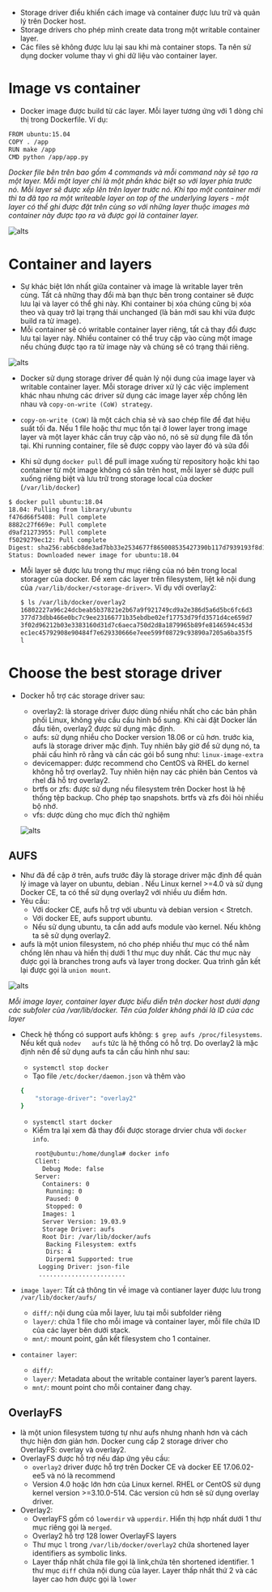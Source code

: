 - Storage driver điểu khiển cách image và container được lưu trữ và quản lý trên Docker host.
- Storage drivers cho phép mình create data trong một writable container layer.
- Các files sẽ không được lưu lại sau khi mà container stops. Ta nên sử dụng docker volume thay vì ghi dữ liệu vào container layer.

# Image vs container
- Docker image được build từ các layer. Mỗi layer tương ứng với 1 dòng chỉ thị trong Dockerfile. Ví dụ:

```sh
FROM ubuntu:15.04
COPY . /app
RUN make /app
CMD python /app/app.py
```

*Docker file bên trên bao gồm 4 commands và mỗi command này sẽ tạo ra một layer. Mỗi một layer chỉ là một phần khác biệt so với layer phía trước nó. Mỗi layer sẽ được xếp lên trên layer trước nó. Khi tạo một container mới thì ta đã tạo ra một writeable layer on top of the underlying layers - một layer có thể ghi được đặt trên cùng so với những layer thuộc images mà container này được tạo ra và được gọi là container layer.*

![alts](../image/storage-driver1.PNG)

# Container and layers
- Sự khác biệt lớn nhất giữa container và image là writable layer trên cùng. Tất cả những thay đổi mà bạn thực bên trong container sẽ được lưu lại và layer có thể ghi này. Khi container bị xóa chúng cũng bị xóa theo và quay trở lại trạng thái unchanged (là bản mới sau khi vừa được build ra từ image).
- Mỗi container sẽ có writable container layer riêng, tất cả thay đổi được lưu tại layer này. Nhiều container có thể truy cập vào cùng một image nếu chúng được tạo ra từ image này và chúng sẽ có trạng thái riêng.

![alts](../image/storage-driver2.PNG)

- Docker sử dụng storage driver để quản lý nội dung của image layer và writable container layer. Mỗi storage driver xử lý các việc implement khác nhau nhưng các driver sử dụng các image layer xếp chồng lên nhau và `copy-on-write (CoW) strategy`.
- `copy-on-write (CoW)` là một cách chia sẻ và sao chép file để đạt hiệu suất tối đa. Nếu 1 file hoặc thư mục tồn tại ở lower layer trong image layer và một layer khác cần truy cập vào nó, nó sẽ sử dụng file đã tồn tại. Khi running container, file sẽ được coppy vào layer đó và sửa đổi

- Khi sử dụng `docker pull` để pull image xuống từ repository hoặc khi tạo container từ một image không có sẵn trên host, mỗi layer sẽ được pull xuống riêng biệt và lưu trữ trong storage local của docker (`/var/lib/docker`)

```sh
$ docker pull ubuntu:18.04
18.04: Pulling from library/ubuntu
f476d66f5408: Pull complete
8882c27f669e: Pull complete
d9af21273955: Pull complete
f5029279ec12: Pull complete
Digest: sha256:ab6cb8de3ad7bb33e2534677f865008535427390b117d7939193f8d1a6613e34
Status: Downloaded newer image for ubuntu:18.04
```

- Mỗi layer sẽ được lưu trong thư mục riêng của nó bên trong local storager của docker. Để xem các layer trên filesystem, liệt kê nội dung của `/var/lib/docker/<storage-driver>`. Ví dụ với overlay2:
	```sh
	$ ls /var/lib/docker/overlay2
	16802227a96c24dcbeab5b37821e2b67a9f921749cd9a2e386d5a6d5bc6fc6d3
	377d73dbb466e0bc7c9ee23166771b35ebdbe02ef17753d79fd3571d4ce659d7
	3f02d96212b03e3383160d31d7c6aeca750d2d8a1879965b89fe8146594c453d
	ec1ec45792908e90484f7e629330666e7eee599f08729c93890a7205a6ba35f5
	l
	```


# Choose the best storage driver
- Docker hỗ trợ các  storage driver sau:
  - overlay2: là storage driver được dùng nhiều nhất cho các bản phân phối Linux, không yêu cầu cấu hình bổ sung. Khi cài đặt Docker lần đầu tiên, overlay2 được sử dụng mặc định.
  - aufs: sử dụng nhiều cho Docker version 18.06 or cũ hơn. trước kia, aufs là storage driver mặc định. Tuy nhiên bây giờ để sử dụng nó, ta phải cấu hình rõ rằng và cần các gói bổ sung như: `linux-image-extra` 
  - devicemapper: được recommend cho CentOS và RHEL do kernel không hỗ trợ overlay2. Tuy nhiên hiện nay các phiên bản Centos và rhel đã hỗ trợ overlay2.
  - brtfs or zfs: được sử dụng nếu filesystem trên Docker host là hệ thống tệp backup. Cho phép tạo snapshots. brtfs  và zfs đòi hỏi nhiều bộ nhớ. 
  - vfs: dược dùng cho mục đích thử nghiệm

  ![alts](../image/storage-driver3.PNG)

## AUFS
- Như đã đề cập ở trên, aufs trước đây là storage driver mặc định để quản lý image và layer on ubuntu, debian . Nếu Linux kernel >=4.0 và sử dụng Docker CE, ta có thể sử dụng overlay2 với nhiều ưu điểm hơn.
- Yêu cầu:
  - Với docker CE, aufs hỗ trợ với ubuntu và debian version < Stretch.
  - Với docker EE, aufs support ubuntu.
  - Nếu sử dụng ubuntu, ta cần add aufs module vào kernel. Nếu không ta sẽ sử dụng overlay2.
- aufs là một union filesystem, nó cho phép nhiều thư mục có thể nằm chống lên nhau và hiển thị dưới 1 thư mục duy nhất. Các thư mục này được gọi là branches trong aufs và layer trong docker. Qua trình gắn kết lại được gọi là `union mount`. 

![alts](../image/storage-driver4.PNG)

*Mỗi image layer, container layer được biểu diễn trên docker host dưới dạng các subfoler của /var/lib/docker. Tên của folder không phải là ID của các layer*

- Check hệ thống có support aufs không: `$ grep aufs /proc/filesystems`. Nếu kết quả `nodev   aufs` tức là hệ thống có hỗ trợ. Do overlay2 là mặc định nên để sử dụng aufs ta cần cấu hình như sau:
	- `systemctl stop docker`
	- Tạo file `/etc/docker/daemon.json` và thêm vào 

	```sh
	{
  		"storage-driver": "overlay2"
	}
	```

	- `systemctl start docker`
	- Kiểm tra lại xem đã thay đổi được storage drvier chưa với `docker info`.

	```sh
		root@ubuntu:/home/dungla# docker info
		Client:
 		  Debug Mode: false
		Server:
 		  Containers: 0
  		   Running: 0
  		   Paused: 0
  		   Stopped: 0
 		  Images: 1
 		  Server Version: 19.03.9
 		  Storage Driver: aufs
  		  Root Dir: /var/lib/docker/aufs
  		   Backing Filesystem: extfs
  		   Dirs: 4
  		   Dirperm1 Supported: true
 		 Logging Driver: json-file
 		 ........................
	```

- `image layer`: Tất cả thông tin về image và contianer layer được lưu trong `/var/lib/docker/aufs/`
	- `diff/`: nội dung của mỗi layer, lưu tại mỗi subfolder riêng
	- `layer/`: chứa 1 file cho mỗi image và container layer, mỗi file chứa ID của các layer bên dưới stack.
	- `mnt/`: mount point, gắn kết filesystem cho 1 container.
- `container layer`: 
	- `diff/`: 
	- `layer/`: Metadata about the writable container layer’s parent layers.
	- `mnt/`: mount point cho mỗi container đang chạy.

## OverlayFS
- là một union filesystem tương tự như aufs nhưng nhanh hơn và cách thực hiện đơn giản hơn. Docker cung cấp 2 storage driver cho OverlayFS: overlay và overlay2.
- OverlayFS được hỗ trợ nếu đáp ứng yêu cầu:
	- `overlay2` driver được hỗ trợ trên Docker CE và docker EE 17.06.02-ee5 và nó là recommend
	- Version 4.0 hoặc lớn hơn của Linux kernel. RHEL or CentOS sử dụng kernel version >=3.10.0-514. Các version cũ hơn sẽ sử dụng overlay driver.
- Overlay2:
	- OverlayFS gồm có `lowerdir` và `upperdir`. Hiển thị hợp nhất dưới 1 thư mục riêng gọi là `merged`.
	- Overlay2 hỗ trợ 128 lower OverlayFS layers
	- Thư mục `l` trong `/var/lib/docker/overlay2` chứa shortened layer identifiers as symbolic links.
	- Layer thấp nhất chứa file gọi là link,chứa tên shortened identifier.  1 thư mục `diff` chứa nội dung của layer. Layer thấp nhất thứ 2 và các layer cao hơn được gọi là `lower` 